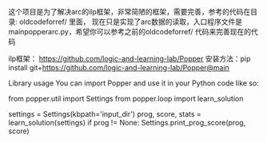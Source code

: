 
这个项目是为了解决arc的ilp框架，非常简陋的框架，需要完善，参考的代码在目录: oldcodeforref/ 里面，
现在只是实现了arc数据的读取，入口程序文件是mainpopperarc.py，希望你可以参考之前的oldcodeforref/ 代码来完善现在的代码

ilp框架： <https://github.com/logic-and-learning-lab/Popper>
安装方法：pip install git+<https://github.com/logic-and-learning-lab/Popper@main>

Library usage
You can import Popper and use it in your Python code like so:

from popper.util import Settings
from popper.loop import learn_solution

settings = Settings(kbpath='input_dir')
prog, score, stats = learn_solution(settings)
if prog != None:
    Settings.print_prog_score(prog, score)
